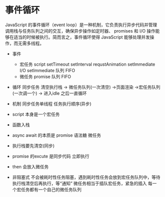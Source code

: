 # 事件循环

JavaScript 的事件循环（event loop）是一种机制，它负责执行异步代码并管理调用栈与任务队列之间的交互，确保异步操作如定时器、 promises 和 I/O 操作能够在适当的时候被执行。简而言之，事件循环使得 JavaScript 能够处理并发操作，而无需多线程。

- 事件
   - 宏任务
     script setTimeout setInterval requstAnimation setImmediate I/O setImmediate 队列 FIFO
   - 微任务
     promise 队列 FIFO
- 循环
  同步任务 清空执行栈 -> 微任务队列(一次清空) ->页面渲染 ->宏任务队列(一次调一个) -> 进入idle 
  之后一直循环
- 机制
   同步任务单线程 任务执行顺序(异步) 

- script 本身是一个宏任务 
- 函数入栈 
- async await 的本质是 promise 语法糖   微任务
- 执行栈要先清空(同步)
- promise 的excute 是同步代码 立即执行
- then 会放入微任务

- 非阻塞式 不会被耗时性任务阻塞，遇到耗时性任务会放到宏任务队列中，等待执行栈清空后再执行，等“通知”
微任务相当于插队宏任务，紧急的插入
每一个宏任务都有一个自己的微任务队列